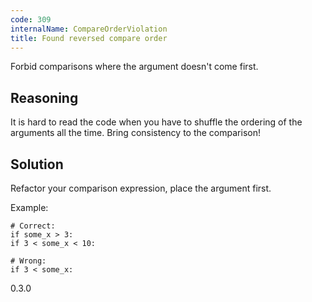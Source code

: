 ```yaml
---
code: 309
internalName: CompareOrderViolation
title: Found reversed compare order
---
```


Forbid comparisons where the argument doesn't come first.

## Reasoning
It is hard to read the code when you have to shuffle the ordering of
the arguments all the time. Bring consistency to the comparison\!

## Solution
Refactor your comparison expression, place the argument first.

Example:

    # Correct:
    if some_x > 3:
    if 3 < some_x < 10:
    
    # Wrong:
    if 3 < some_x:

<div class="versionadded">

0.3.0

</div>